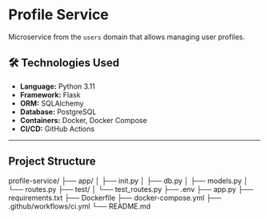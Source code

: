 # Profile Service

Microservice from the `users` domain that allows managing user profiles.

## 🛠 Technologies Used

- **Language:** Python 3.11
- **Framework:** Flask
- **ORM:** SQLAlchemy
- **Database:** PostgreSQL
- **Containers:** Docker, Docker Compose
- **CI/CD:** GitHub Actions

---

## Project Structure
profile-service/
├── app/
│ ├── init.py
│ ├── db.py
│ ├── models.py
│ └── routes.py
├── test/
│ └── test_routes.py
├── .env
├── app.py
├── requirements.txt
├── Dockerfile
├── docker-compose.yml
├── .github/workflows/ci.yml
└── README.md
